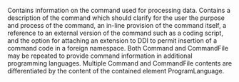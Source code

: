 Contains information on the command used for processing data. Contains a description of the command which should clarify for the user the purpose and process of the command, an in-line provision of the command itself, a reference to an external version of the command such as a coding script, and the option for attaching an extension to DDI to permit insertion of a command code in a foreign namespace. Both Command and CommandFile may be repeated to provide command information in additional programming languages. Multiple Command and CommandFile contents are differentiated by the content of the contained element ProgramLanguage.